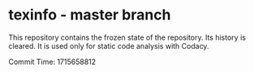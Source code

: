# texinfo - master branch

This repository contains the frozen state of the repository.
Its history is cleared. It is used only for static code
analysis with Codacy.

Commit Time: 1715658812